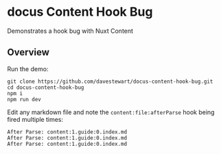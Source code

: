 # docus Content Hook Bug

Demonstrates a hook bug with Nuxt Content

## Overview

Run the demo:

```
git clone https://github.com/davestewart/docus-content-hook-bug.git
cd docus-content-hook-bug
npm i
npm run dev
```

Edit any markdown file and note the `content:file:afterParse` hook being fired multiple times:

```
After Parse: content:1.guide:0.index.md
After Parse: content:1.guide:0.index.md
After Parse: content:1.guide:0.index.md
```
